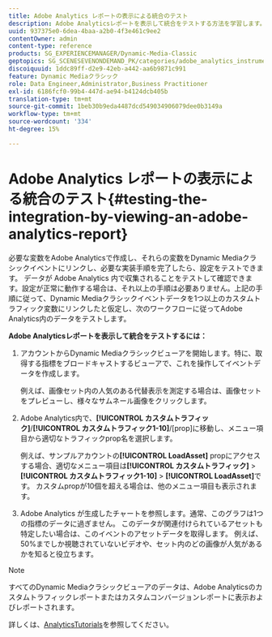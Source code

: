 ```yaml
---
title: Adobe Analytics レポートの表示による統合のテスト
description: Adobe Analyticsレポートを表示して統合をテストする方法を学習します。
uuid: 937375e0-6dea-4baa-a2b0-4f3e461c9ee2
contentOwner: admin
content-type: reference
products: SG_EXPERIENCEMANAGER/Dynamic-Media-Classic
geptopics: SG_SCENESEVENONDEMAND_PK/categories/adobe_analytics_instrumentation_kit
discoiquuid: 1ddc89ff-d2e9-42eb-a442-aa6b9871c991
feature: Dynamic Mediaクラシック
role: Data Engineer,Administrator,Business Practitioner
exl-id: 6186fcf0-99b4-447d-ae94-b4124dcb405b
translation-type: tm+mt
source-git-commit: 1beb30b9eda4487dcd549034906079dee0b3149a
workflow-type: tm+mt
source-wordcount: '334'
ht-degree: 15%

---
```


# Adobe Analytics レポートの表示による統合のテスト{#testing-the-integration-by-viewing-an-adobe-analytics-report}

必要な変数をAdobe Analyticsで作成し、それらの変数をDynamic Mediaクラシックイベントにリンクし、必要な実装手順を完了したら、設定をテストできます。 データが Adobe Analytics 内で収集されることをテストして確認できます。設定が正常に動作する場合は、それ以上の手順は必要ありません。上記の手順に従って、Dynamic Mediaクラシックイベントデータを1つ以上のカスタムトラフィック変数にリンクしたと仮定し、次のワークフローに従ってAdobe Analytics内のデータをテストします。

**Adobe Analyticsレポートを表示して統合をテストするには：**

1. アカウントからDynamic Mediaクラシックビューアを開始します。特に、取得する指標をブロードキャストするビューアで、これを操作してイベントデータを作成します。

   例えば、画像セット内の人気のある代替表示を測定する場合は、画像セットをプレビューし、様々なサムネール画像をクリックします。

1. Adobe Analytics内で、**[!UICONTROL カスタムトラフィック]**/**[!UICONTROL カスタムトラフィック1-10]**/[prop]に移動し、メニュー項目から適切なトラフィックprop名を選択します。

   例えば、サンプルアカウントの&#x200B;**[!UICONTROL LoadAsset]** propにアクセスする場合、適切なメニュー項目は&#x200B;**[!UICONTROL カスタムトラフィック]** > **[!UICONTROL カスタムトラフィック1-10]** > **[!UICONTROL LoadAsset]**&#x200B;です。 カスタムpropが10個を超える場合は、他のメニュー項目も表示されます。

1. Adobe Analytics が生成したチャートを参照します。通常、このグラフは1つの指標のデータに過ぎません。 このデータが関連付けられているアセットも特定したい場合は、このイベントのアセットデータを取得します。 例えば、50%までしか視聴されていないビデオや、セット内のどの画像が人気があるかを知ると役立ちます。

>[!NOTE]
>
>すべてのDynamic Mediaクラシックビューアのデータは、Adobe Analyticsのカスタムトラフィックレポートまたはカスタムコンバージョンレポートに表示およびレポートされます。

詳しくは、[AnalyticsTutorials](https://experienceleague.adobe.com/docs/analytics-learn/tutorials/overview.html)を参照してください。